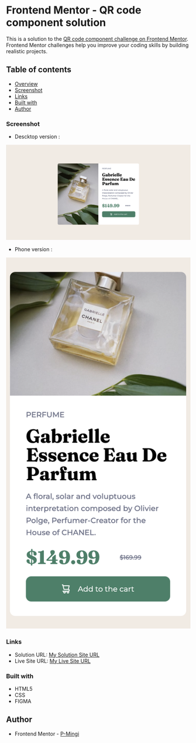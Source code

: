 # Frontend Mentor - QR code component solution

This is a solution to the [QR code component challenge on Frontend Mentor](https://www.frontendmentor.io/challenges/qr-code-component-iux_sIO_H). Frontend Mentor challenges help you improve your coding skills by building realistic projects. 

## Table of contents

- [Overview](#overview)
- [Screenshot](#screenshot)
- [Links](#links)
- [Built with](#built-with)
- [Author](#author)


### Screenshot


- Descktop version :

![](https://github.com/P-Mingi/Product-preview-card-component/blob/main/images/screenshot-1.png?raw=true)

- Phone version :

![](https://github.com/P-Mingi/Product-preview-card-component/blob/main/images/screenshot-2.png?raw=true)

### Links

- Solution URL: [My Solution Site URL](https://www.frontendmentor.io/solutions/social-links-profile-htmlcss-4bpUdR6FX2)
- Live Site URL: [My Live Site URL](https://p-mingi.github.io/Product-preview-card-component/)


### Built with

- HTML5
- CSS
- FIGMA

## Author

- Frontend Mentor - [P-Mingi](https://www.frontendmentor.io/profile/P-Mingi)
